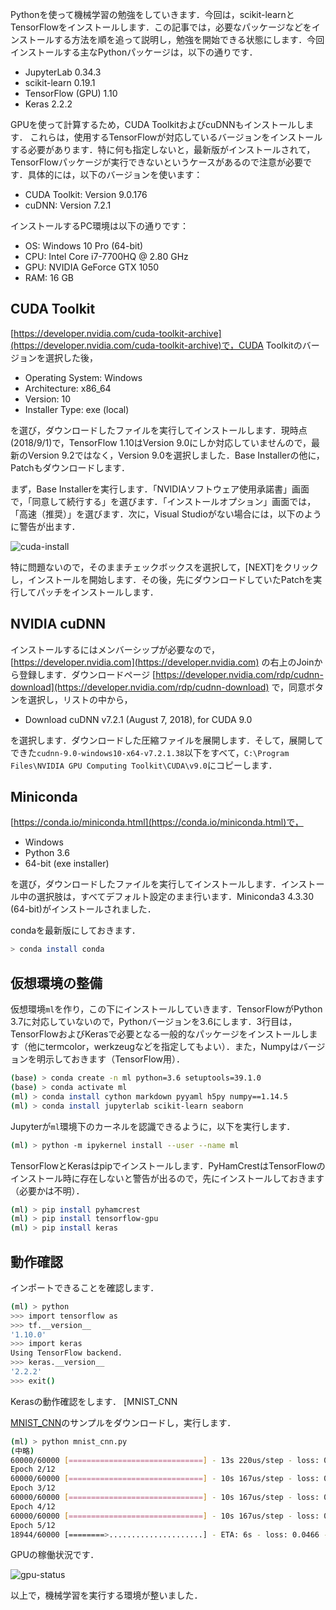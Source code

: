 Pythonを使って機械学習の勉強をしていきます．今回は，scikit-learnとTensorFlowをインストールします．この記事では，必要なパッケージなどをインストールする方法を順を追って説明し，勉強を開始できる状態にします．今回インストールする主なPythonパッケージは，以下の通りです．

* JupyterLab 0.34.3
* scikit-learn 0.19.1
* TensorFlow (GPU) 1.10
* Keras 2.2.2

<!-- PELICAN_END_SUMMARY -->

GPUを使って計算するため，CUDA ToolkitおよびcuDNNもインストールします． これらは，使用するTensorFlowが対応しているバージョンをインストールする必要があります．特に何も指定しないと，最新版がインストールされて，TensorFlowパッケージが実行できないというケースがあるので注意が必要です．具体的には，以下のバージョンを使います：

* CUDA Toolkit: Version 9.0.176
* cuDNN: Version 7.2.1

インストールするPC環境は以下の通りです：

* OS: Windows 10 Pro (64-bit)
* CPU: Intel Core i7-7700HQ @ 2.80 GHz
* GPU: NVIDIA GeForce GTX 1050
* RAM: 16 GB

## CUDA Toolkit

[https://developer.nvidia.com/cuda-toolkit-archive](https://developer.nvidia.com/cuda-toolkit-archive)で，CUDA Toolkitのバージョンを選択した後，

* Operating System: Windows
* Architecture: x86_64
* Version: 10
* Installer Type: exe (local)

を選び，ダウンロードしたファイルを実行してインストールします．現時点(2018/9/1)で，TensorFlow 1.10はVersion 9.0にしか対応していませんので，最新のVersion 9.2ではなく，Version 9.0を選択しました．Base Installerの他に，Patchもダウンロードします．

まず，Base Installerを実行します．「NVIDIAソフトウェア使用承諾書」画面で，「同意して続行する」を選びます．「インストールオプション」画面では，「高速（推奨）」を選びます．次に，Visual Studioがない場合には，以下のように警告が出ます．

![cuda-install]({filename}/images/20180131/cuda-install-3.png)

特に問題ないので，そのままチェックボックスを選択して，[NEXT]をクリックし，インストールを開始します．その後，先にダウンロードしていたPatchを実行してパッチをインストールします．

## NVIDIA cuDNN

インストールするにはメンバーシップが必要なので，[https://developer.nvidia.com](https://developer.nvidia.com) の右上のJoinから登録します．ダウンロードページ [https://developer.nvidia.com/rdp/cudnn-download](https://developer.nvidia.com/rdp/cudnn-download) で，同意ボタンを選択し，リストの中から，

* Download cuDNN v7.2.1 (August 7, 2018), for CUDA 9.0

を選択します．ダウンロードした圧縮ファイルを展開します．そして，展開してできた`cudnn-9.0-windows10-x64-v7.2.1.38`以下をすべて，`C:\Program Files\NVIDIA GPU Computing Toolkit\CUDA\v9.0`にコピーします．

## Miniconda

[https://conda.io/miniconda.html](https://conda.io/miniconda.html)で，

* Windows
* Python 3.6
* 64-bit (exe installer)

を選び，ダウンロードしたファイルを実行してインストールします．インストール中の選択肢は，すべてデフォルト設定のまま行います．Miniconda3 4.3.30 (64-bit)がインストールされました．

condaを最新版にしておきます．

```bash
> conda install conda
```

## 仮想環境の整備

仮想環境`ml`を作り，この下にインストールしていきます．TensorFlowがPython 3.7に対応していないので，Pythonバージョンを3.6にします．3行目は，TensorFlowおよびKerasで必要となる一般的なパッケージをインストールします（他にtermcolor，werkzeugなどを指定してもよい）．また，Numpyはバージョンを明示しておきます（TensorFlow用）．

```bash
(base) > conda create -n ml python=3.6 setuptools=39.1.0
(base) > conda activate ml
(ml) > conda install cython markdown pyyaml h5py numpy==1.14.5
(ml) > conda install jupyterlab scikit-learn seaborn
```

Jupyterが`ml`環境下のカーネルを認識できるように，以下を実行します．

```bash
(ml) > python -m ipykernel install --user --name ml
```

TensorFlowとKerasはpipでインストールします．PyHamCrestはTensorFlowのインストール時に存在しないと警告が出るので，先にインストールしておきます（必要かは不明）．

```bash
(ml) > pip install pyhamcrest
(ml) > pip install tensorflow-gpu
(ml) > pip install keras
```

## 動作確認

インポートできることを確認します．

```bash
(ml) > python
>>> import tensorflow as
>>> tf.__version__
'1.10.0'
>>> import keras
Using TensorFlow backend.
>>> keras.__version__
'2.2.2'
>>> exit()
```

Kerasの動作確認をします． [MNIST_CNN


[MNIST_CNN](https://raw.githubusercontent.com/keras-team/keras/master/examples/mnist_cnn.py)のサンプルをダウンロードし，実行します．

```bash
(ml) > python mnist_cnn.py
(中略)
60000/60000 [==============================] - 13s 220us/step - loss: 0.2662 - acc: 0.9178 - val_loss: 0.0609 - val_acc: 0.9817
Epoch 2/12
60000/60000 [==============================] - 10s 167us/step - loss: 0.0915 - acc: 0.9723 - val_loss: 0.0548 - val_acc: 0.9845
Epoch 3/12
60000/60000 [==============================] - 10s 167us/step - loss: 0.0688 - acc: 0.9795 - val_loss: 0.0348 - val_acc: 0.9881
Epoch 4/12
60000/60000 [==============================] - 10s 167us/step - loss: 0.0558 - acc: 0.9827 - val_loss: 0.0322 - val_acc: 0.9892
Epoch 5/12
18944/60000 [========>.....................] - ETA: 6s - loss: 0.0466 - acc: 0.9860
```
GPUの稼働状況です．

![gpu-status]({filename}/images/20180901/gpu-status.png)

以上で，機械学習を実行する環境が整いました．
